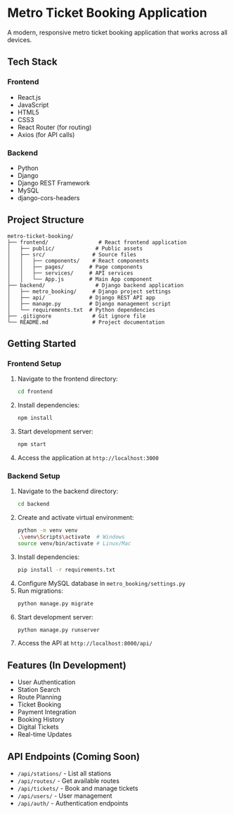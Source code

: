 # Metro Ticket Booking Application

A modern, responsive metro ticket booking application that works across all devices.

## Tech Stack

### Frontend
- React.js
- JavaScript
- HTML5
- CSS3
- React Router (for routing)
- Axios (for API calls)

### Backend
- Python
- Django
- Django REST Framework
- MySQL
- django-cors-headers

## Project Structure
```
metro-ticket-booking/
├── frontend/                # React frontend application
│   ├── public/             # Public assets
│   ├── src/               # Source files
│   │   ├── components/    # React components
│   │   ├── pages/        # Page components
│   │   ├── services/     # API services
│   │   └── App.js        # Main App component
├── backend/                # Django backend application
│   ├── metro_booking/     # Django project settings
│   ├── api/              # Django REST API app
│   ├── manage.py         # Django management script
│   └── requirements.txt  # Python dependencies
├── .gitignore             # Git ignore file
└── README.md              # Project documentation
```

## Getting Started

### Frontend Setup
1. Navigate to the frontend directory:
   ```bash
   cd frontend
   ```
2. Install dependencies:
   ```bash
   npm install
   ```
3. Start development server:
   ```bash
   npm start
   ```
4. Access the application at `http://localhost:3000`

### Backend Setup
1. Navigate to the backend directory:
   ```bash
   cd backend
   ```
2. Create and activate virtual environment:
   ```bash
   python -m venv venv
   .\venv\Scripts\activate  # Windows
   source venv/bin/activate # Linux/Mac
   ```
3. Install dependencies:
   ```bash
   pip install -r requirements.txt
   ```
4. Configure MySQL database in `metro_booking/settings.py`
5. Run migrations:
   ```bash
   python manage.py migrate
   ```
6. Start development server:
   ```bash
   python manage.py runserver
   ```
7. Access the API at `http://localhost:8000/api/`

## Features (In Development)
- User Authentication
- Station Search
- Route Planning
- Ticket Booking
- Payment Integration
- Booking History
- Digital Tickets
- Real-time Updates

## API Endpoints (Coming Soon)
- `/api/stations/` - List all stations
- `/api/routes/` - Get available routes
- `/api/tickets/` - Book and manage tickets
- `/api/users/` - User management
- `/api/auth/` - Authentication endpoints